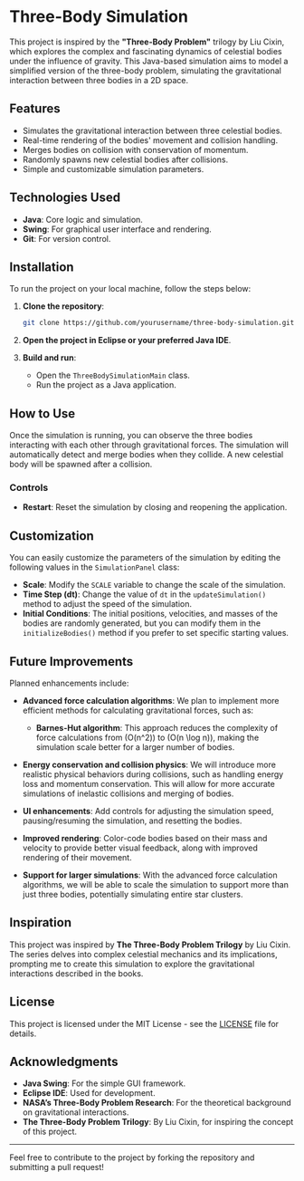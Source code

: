 # Three-Body Simulation

This project is inspired by the **"Three-Body Problem"** trilogy by Liu Cixin, which explores the complex and fascinating dynamics of celestial bodies under the influence of gravity. This Java-based simulation aims to model a simplified version of the three-body problem, simulating the gravitational interaction between three bodies in a 2D space.

## Features

- Simulates the gravitational interaction between three celestial bodies.
- Real-time rendering of the bodies' movement and collision handling.
- Merges bodies on collision with conservation of momentum.
- Randomly spawns new celestial bodies after collisions.
- Simple and customizable simulation parameters.

## Technologies Used

- **Java**: Core logic and simulation.
- **Swing**: For graphical user interface and rendering.
- **Git**: For version control.
  
## Installation

To run the project on your local machine, follow the steps below:

1. **Clone the repository**:
    ```bash
    git clone https://github.com/yourusername/three-body-simulation.git
    ```

2. **Open the project in Eclipse or your preferred Java IDE**.

3. **Build and run**:
   - Open the `ThreeBodySimulationMain` class.
   - Run the project as a Java application.

## How to Use

Once the simulation is running, you can observe the three bodies interacting with each other through gravitational forces. The simulation will automatically detect and merge bodies when they collide. A new celestial body will be spawned after a collision.

### Controls

- **Restart**: Reset the simulation by closing and reopening the application.

## Customization

You can easily customize the parameters of the simulation by editing the following values in the `SimulationPanel` class:

- **Scale**: Modify the `SCALE` variable to change the scale of the simulation.
- **Time Step (dt)**: Change the value of `dt` in the `updateSimulation()` method to adjust the speed of the simulation.
- **Initial Conditions**: The initial positions, velocities, and masses of the bodies are randomly generated, but you can modify them in the `initializeBodies()` method if you prefer to set specific starting values.

## Future Improvements

Planned enhancements include:

- **Advanced force calculation algorithms**: We plan to implement more efficient methods for calculating gravitational forces, such as:
  - **Barnes-Hut algorithm**: This approach reduces the complexity of force calculations from \(O(n^2)\) to \(O(n \log n)\), making the simulation scale better for a larger number of bodies.
    
- **Energy conservation and collision physics**: We will introduce more realistic physical behaviors during collisions, such as handling energy loss and momentum conservation. This will allow for more accurate simulations of inelastic collisions and merging of bodies.

- **UI enhancements**: Add controls for adjusting the simulation speed, pausing/resuming the simulation, and resetting the bodies.

- **Improved rendering**: Color-code bodies based on their mass and velocity to provide better visual feedback, along with improved rendering of their movement.

- **Support for larger simulations**: With the advanced force calculation algorithms, we will be able to scale the simulation to support more than just three bodies, potentially simulating entire star clusters.

## Inspiration

This project was inspired by **The Three-Body Problem Trilogy** by Liu Cixin. The series delves into complex celestial mechanics and its implications, prompting me to create this simulation to explore the gravitational interactions described in the books.

## License

This project is licensed under the MIT License - see the [LICENSE](LICENSE) file for details.

## Acknowledgments

- **Java Swing**: For the simple GUI framework.
- **Eclipse IDE**: Used for development.
- **NASA’s Three-Body Problem Research**: For the theoretical background on gravitational interactions.
- **The Three-Body Problem Trilogy**: By Liu Cixin, for inspiring the concept of this project.

---

Feel free to contribute to the project by forking the repository and submitting a pull request!
